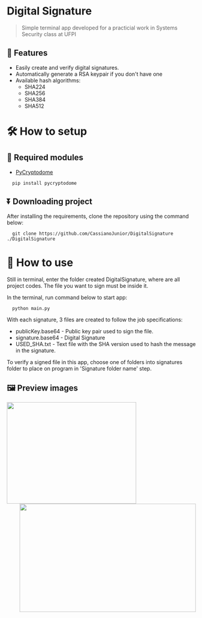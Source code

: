 # Digital Signature
> Simple terminal app developed for a practicial work in Systems Security class at UFPI
## 🔖 Features
  - Easily create and verify digital signatures.
  - Automatically generate a RSA keypair if you don't have one
  - Available hash algorithms:
    - SHA224
    - SHA256
    - SHA384
    - SHA512

# 🛠️ How to setup
## 🧩 Required modules
  - [PyCryptodome](https://pycryptodome.readthedocs.io/en/latest/src/introduction.html)
  ```
    pip install pycryptodome
  ```

## ⏬ Downloading project
After installing the requirements, clone the repository using the command below:
```
  git clone https://github.com/CassianoJunior/DigitalSignature ./DigitalSignature
```

# 📱 How to use
Still in terminal, enter the folder created DigitalSignature, where are all project codes.
The file you want to sign must be inside it. 

In the terminal, run command below to start app:
  ```
    python main.py
  ```

With each signature, 3 files are created to follow the job specifications:
  - publicKey.base64 - Public key pair used to sign the file.
  - signature.base64 - Digital Signature
  - USED_SHA.txt - Text file with the SHA version used to hash the message in the signature.

To verify a signed file in this app, choose one of folders into signatures folder to place on program in 'Signature folder name' step.

## 🖼️ Preview images

<div align="center">
  <img align="left" src="https://gist.githubusercontent.com/CassianoJunior/6d6630ae3b81c9912f79b70c93bc776c/raw/17015854b5487ff0cef20acb1cdcec691b8dd143/signing-digitalSignatureApp.png" height="270" width="345" />

  <img align="right" src="https://gist.githubusercontent.com/CassianoJunior/6d6630ae3b81c9912f79b70c93bc776c/raw/17015854b5487ff0cef20acb1cdcec691b8dd143/verifySignature-digitalSignatureApp.png" height="288" width="470" />

</div>
